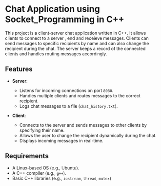# Chat Application using Socket_Programming in C++

This project is a client-server chat application written in C++. It allows clients to connect to a server , end and receieve messages. Clients can send messages to specific recipients by name and can also change the recipient during the chat. The server keeps a record of the connected clients and handles routing messages accordingly.

## Features

- **Server**:
  - Listens for incoming connections on port `8080`.
  - Handles multiple clients and routes messages to the correct recipient.
  - Logs chat messages to a file (`chat_history.txt`).
  
- **Client**:
  - Connects to the server and sends messages to other clients by specifying their name.
  - Allows the user to change the recipient dynamically during the chat.
  - Displays incoming messages in real-time.

## Requirements

- A Linux-based OS (e.g., Ubuntu).
- A C++ compiler (e.g., `g++`).
- Basic C++ libraries (e.g., `iostream`, `thread`, `mutex`)
